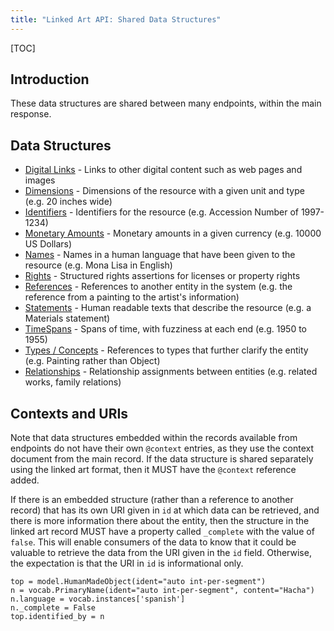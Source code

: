 ```yaml
---
title: "Linked Art API: Shared Data Structures"
---
```


[TOC]

## Introduction

These data structures are shared between many endpoints, within the main response. 

## Data Structures

* [Digital Links](digital/) - Links to other digital content such as web pages and images
* [Dimensions](dimension/) - Dimensions of the resource with a given unit and type (e.g. 20 inches wide)
* [Identifiers](identifier/) - Identifiers for the resource (e.g. Accession Number of 1997-1234)
* [Monetary Amounts](money/) - Monetary amounts in a given currency (e.g. 10000 US Dollars)
* [Names](name/) - Names in a human language that have been given to the resource (e.g. Mona Lisa in English)
* [Rights](rights/) - Structured rights assertions for licenses or property rights
* [References](reference/) - References to another entity in the system (e.g. the reference from a painting to the artist's information)
* [Statements](statement/) - Human readable texts that describe the resource (e.g. a Materials statement)
* [TimeSpans](timespan/) - Spans of time, with fuzziness at each end (e.g. 1950 to 1955)
* [Types / Concepts](type/) - References to types that further clarify the entity (e.g. Painting rather than Object)
* [Relationships](assignment/) - Relationship assignments between entities (e.g. related works, family relations)


## Contexts and URIs

Note that data structures embedded within the records available from endpoints do not have their own `@context` entries, as they use the context document from the main record. If the data structure is shared separately using the linked art format, then it MUST have the `@context` reference added.

If there is an embedded structure (rather than a reference to another record) that has its own URI given in `id` at which data can be retrieved, and there is more information there about the entity, then the structure in the linked art record MUST have a property called `_complete` with the value of `false`. This will enable consumers of the data to know that it could be valuable to retrieve the data from the URI given in the `id` field. Otherwise, the expectation is that the URI in `id` is informational only.


```crom
top = model.HumanMadeObject(ident="auto int-per-segment")
n = vocab.PrimaryName(ident="auto int-per-segment", content="Hacha")
n.language = vocab.instances['spanish']
n._complete = False
top.identified_by = n
```
